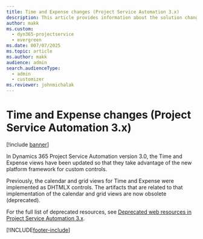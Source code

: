 ```yaml
---
title: Time and Expense changes (Project Service Automation 3.x)
description: This article provides information about the solution changes for Time and Expense.
author: makk
ms.custom: 
  - dyn365-projectservice
  - evergreen
ms.date: 007/07/2025
ms.topic: article
ms.author: makk
audience: admin
search.audienceType: 
  - admin
  - customizer
ms.reviewer: johnmichalak
---
```


# Time and Expense changes (Project Service Automation 3.x)

[!include [banner](../../includes/psa-now-project-operations.md)]

In Dynamics 365 Project Service Automation version 3.0, the Time and Expense views have been updated so that they take advantage of the new platform framework for custom controls.

Previously, the calendar and grid views for Time and Expense were implemented as DHTMLX controls. The artifacts that are related to that implementation of the calendar and grid views are now obsolete (deprecated).

For the full list of deprecated resources, see [Deprecated web resources in Project Service Automation 3.x](web-resources-deprecated-v3.x.md).


[!INCLUDE[footer-include](../../includes/footer-banner.md)]
